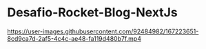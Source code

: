 # Desafio-Rocket-Blog-NextJs



https://user-images.githubusercontent.com/92484982/167223651-8cd9ca7d-2af5-4c4c-ae48-fa119d480b7f.mp4

